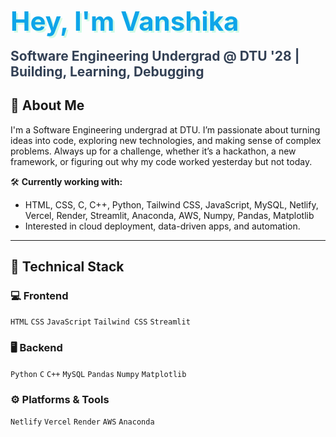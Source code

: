 
  <h1 style="font-size: 3em; color: #0ea5e9; text-shadow: 3px 3px #d1fae5;">Hey, I'm Vanshika</h1>
  <h4 style="font-size: 1.5em; color: #334155; margin-top: -10px;">
    Software Engineering Undergrad @ DTU '28 | Building, Learning, Debugging
  </h4>
  
## 🌟 About Me

I'm a Software Engineering undergrad at DTU.
I’m passionate about turning ideas into code, exploring new technologies, and making sense of complex problems. Always up for a challenge, whether it’s a hackathon, a new framework, or figuring out why my code worked yesterday but not today.

🛠️ **Currently working with:**
- HTML, CSS, C, C++, Python, Tailwind CSS, JavaScript, MySQL, Netlify, Vercel, Render, Streamlit, Anaconda, AWS, Numpy, Pandas, Matplotlib
- Interested in cloud deployment, data-driven apps, and automation.

---

## 🧠 Technical Stack

### 💻 Frontend

`HTML`  `CSS`  `JavaScript`  `Tailwind CSS`  `Streamlit` 

### 🖥️ Backend

`Python`  `C`  `C++`  `MySQL`  `Pandas`  `Numpy`  `Matplotlib`

### ⚙️ Platforms & Tools

`Netlify`  `Vercel`  `Render`  `AWS`  `Anaconda`


